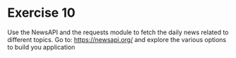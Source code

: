 # Exercise 10
Use the NewsAPI and the requests module to fetch the daily news related to different topics. 
Go to: https://newsapi.org/
and explore the various options to build you application